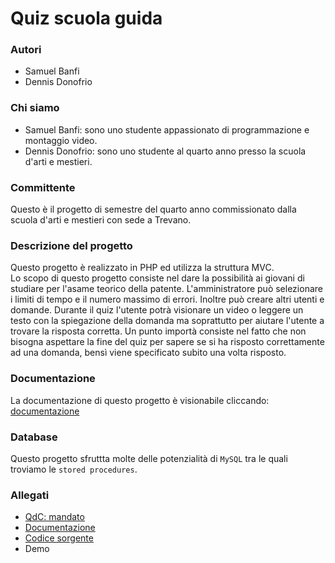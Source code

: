 # Quiz scuola guida

### Autori
- Samuel Banfi
- Dennis Donofrio

### Chi siamo
- Samuel Banfi: sono uno studente appassionato di programmazione e montaggio video.
- Dennis Donofrio: sono uno studente al quarto anno presso la scuola d'arti e mestieri.

### Committente
Questo è il progetto di semestre del quarto anno commissionato dalla scuola d'arti e mestieri con sede a Trevano. 

### Descrizione del progetto
Questo progetto è realizzato in PHP ed utilizza la struttura MVC.<br>
Lo scopo di questo progetto consiste nel dare la possibilità ai giovani
di studiare per l'asame teorico della patente. L'amministratore può selezionare
i limiti di tempo e il numero massimo di errori. Inoltre può creare altri
utenti e domande. Durante il quiz l'utente potrà visionare un video o leggere
un testo con la spiegazione della domanda ma soprattutto per aiutare l'utente
a trovare la risposta corretta. Un punto importà consiste nel fatto che non
bisogna aspettare la fine del quiz per sapere se si ha risposto correttamente 
ad una domanda, bensì viene specificato subito una volta risposto.

### Documentazione
La documentazione di questo progetto è visionabile cliccando: [documentazione](documents/documentazione.md)

### Database
Questo progetto sfruttta molte delle potenzialità di `MySQL` tra le quali troviamo le `stored procedures`.

### Allegati
- [QdC: mandato](documents/questionario_patenti.pdf)
- [Documentazione](documents/documentazione.md)
- [Codice sorgente](application)
- Demo
